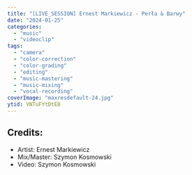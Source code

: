 ```yaml
---
title: "[LIVE_SESSION] Ernest Markiewicz - Perła & Barwy"
date: "2024-01-25"
categories:
  - "music"
  - "videoclip"
tags:
  - "camera"
  - "color-correction"
  - "color-grading"
  - "editing"
  - "music-mastering"
  - "music-mixing"
  - "vocal-recording"
coverImage: "maxresdefault-24.jpg"
ytid: VNTuFYtDtE8
---
```

## Credits:

- Artist: Ernest Markiewicz
- Mix/Master: Szymon Kosmowski
- Video: Szymon Kosmowski
